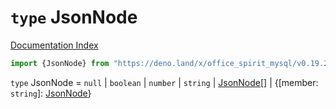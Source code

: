 # `type` JsonNode

[Documentation Index](../README.md)

```ts
import {JsonNode} from "https://deno.land/x/office_spirit_mysql/v0.19.2/mod.ts"
```

`type` JsonNode = `null` | `boolean` | `number` | `string` | [JsonNode](../type.JsonNode/README.md)\[] | \{\[member: `string`]: [JsonNode](../type.JsonNode/README.md)}